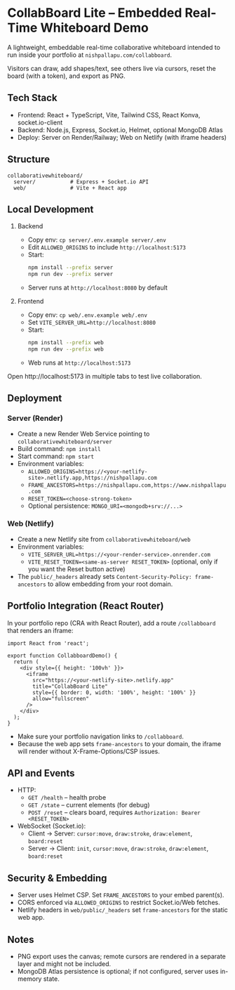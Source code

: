 # CollabBoard Lite – Embedded Real-Time Whiteboard Demo

A lightweight, embeddable real-time collaborative whiteboard intended to run inside your portfolio at `nishpallapu.com/collabboard`.

Visitors can draw, add shapes/text, see others live via cursors, reset the board (with a token), and export as PNG.

## Tech Stack
- Frontend: React + TypeScript, Vite, Tailwind CSS, React Konva, socket.io-client
- Backend: Node.js, Express, Socket.io, Helmet, optional MongoDB Atlas
- Deploy: Server on Render/Railway; Web on Netlify (with iframe headers)

## Structure
```
collaborativewhiteboard/
  server/           # Express + Socket.io API
  web/              # Vite + React app
```

## Local Development
1. Backend
   - Copy env: `cp server/.env.example server/.env`
   - Edit `ALLOWED_ORIGINS` to include `http://localhost:5173`
   - Start:
     ```bash
     npm install --prefix server
     npm run dev --prefix server
     ```
   - Server runs at `http://localhost:8080` by default

2. Frontend
   - Copy env: `cp web/.env.example web/.env`
   - Set `VITE_SERVER_URL=http://localhost:8080`
   - Start:
     ```bash
     npm install --prefix web
     npm run dev --prefix web
     ```
   - Web runs at `http://localhost:5173`

Open http://localhost:5173 in multiple tabs to test live collaboration.

## Deployment
### Server (Render)
- Create a new Render Web Service pointing to `collaborativewhiteboard/server`
- Build command: `npm install`
- Start command: `npm start`
- Environment variables:
  - `ALLOWED_ORIGINS=https://<your-netlify-site>.netlify.app,https://nishpallapu.com`
  - `FRAME_ANCESTORS=https://nishpallapu.com,https://www.nishpallapu.com`
  - `RESET_TOKEN=<choose-strong-token>`
  - Optional persistence: `MONGO_URI=<mongodb+srv://...>`

### Web (Netlify)
- Create a new Netlify site from `collaborativewhiteboard/web`
- Environment variables:
  - `VITE_SERVER_URL=https://<your-render-service>.onrender.com`
  - `VITE_RESET_TOKEN=<same-as-server RESET_TOKEN>` (optional, only if you want the Reset button active)
- The `public/_headers` already sets `Content-Security-Policy: frame-ancestors` to allow embedding from your root domain.

## Portfolio Integration (React Router)
In your portfolio repo (CRA with React Router), add a route `/collabboard` that renders an iframe:

```tsx
import React from 'react';

export function CollabboardDemo() {
  return (
    <div style={{ height: '100vh' }}>
      <iframe
        src="https://<your-netlify-site>.netlify.app"
        title="CollabBoard Lite"
        style={{ border: 0, width: '100%', height: '100%' }}
        allow="fullscreen"
      />
    </div>
  );
}
```

- Make sure your portfolio navigation links to `/collabboard`.
- Because the web app sets `frame-ancestors` to your domain, the iframe will render without X-Frame-Options/CSP issues.

## API and Events
- HTTP:
  - `GET /health` – health probe
  - `GET /state` – current elements (for debug)
  - `POST /reset` – clears board, requires `Authorization: Bearer <RESET_TOKEN>`
- WebSocket (Socket.io):
  - Client -> Server: `cursor:move`, `draw:stroke`, `draw:element`, `board:reset`
  - Server -> Client: `init`, `cursor:move`, `draw:stroke`, `draw:element`, `board:reset`

## Security & Embedding
- Server uses Helmet CSP. Set `FRAME_ANCESTORS` to your embed parent(s).
- CORS enforced via `ALLOWED_ORIGINS` to restrict Socket.io/Web fetches.
- Netlify headers in `web/public/_headers` set `frame-ancestors` for the static web app.

## Notes
- PNG export uses the canvas; remote cursors are rendered in a separate layer and might not be included.
- MongoDB Atlas persistence is optional; if not configured, server uses in-memory state.
